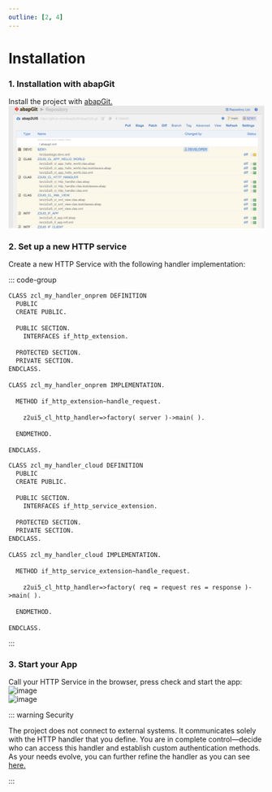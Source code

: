 ```yaml
---
outline: [2, 4]
---
```


# Installation

### 1. Installation with abapGit

Install the project with [abapGit.](https://abapgit.org)
![alt text](image.png)

### 2. Set up a new HTTP service
Create a new HTTP Service with the following handler implementation:

::: code-group

```abap [ABAP]
CLASS zcl_my_handler_onprem DEFINITION
  PUBLIC
  CREATE PUBLIC.

  PUBLIC SECTION.
    INTERFACES if_http_extension.

  PROTECTED SECTION.
  PRIVATE SECTION.
ENDCLASS.

CLASS zcl_my_handler_onprem IMPLEMENTATION.

  METHOD if_http_extension~handle_request.

    z2ui5_cl_http_handler=>factory( server )->main( ).

  ENDMETHOD.

ENDCLASS.
```

```abap [ABAP Cloud]
CLASS zcl_my_handler_cloud DEFINITION
  PUBLIC
  CREATE PUBLIC.

  PUBLIC SECTION.
    INTERFACES if_http_service_extension.

  PROTECTED SECTION.
  PRIVATE SECTION.
ENDCLASS.

CLASS zcl_my_handler_cloud IMPLEMENTATION.

  METHOD if_http_service_extension~handle_request.

    z2ui5_cl_http_handler=>factory( req = request res = response )->main( ).

  ENDMETHOD.

ENDCLASS.
```
:::


### 3. Start your App
Call your HTTP Service in the browser, press check and start the app:
<img width="800" alt="image" src="https://github.com/user-attachments/assets/c8962298-068d-4efb-a853-c44a9b9cda56"><br>
<img width="800" alt="image" src="https://github.com/user-attachments/assets/beee0551-494f-4e29-98bd-529395e27405">


::: warning Security

The project does not connect to external systems. It communicates solely with the HTTP handler that you define. You are in complete control—decide who can access this handler and establish custom authentication methods. As your needs evolve, you can further refine the handler as you can see [here.](/configuration/general)

:::

